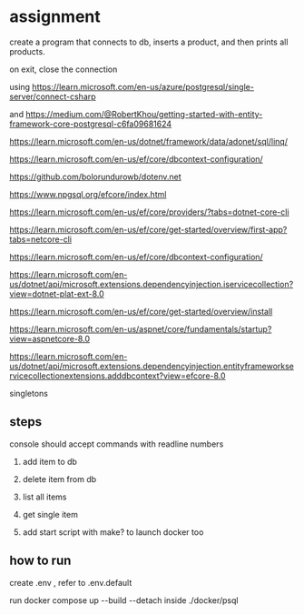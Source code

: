 # assignment

create a program that connects to db, inserts a product, and then prints all
products.

on exit, close the connection

using <https://learn.microsoft.com/en-us/azure/postgresql/single-server/connect-csharp>

and <https://medium.com/@RobertKhou/getting-started-with-entity-framework-core-postgresql-c6fa09681624>

<https://learn.microsoft.com/en-us/dotnet/framework/data/adonet/sql/linq/>

<https://learn.microsoft.com/en-us/ef/core/dbcontext-configuration/>

<https://github.com/bolorundurowb/dotenv.net>

<https://www.npgsql.org/efcore/index.html>

<https://learn.microsoft.com/en-us/ef/core/providers/?tabs=dotnet-core-cli>

<https://learn.microsoft.com/en-us/ef/core/get-started/overview/first-app?tabs=netcore-cli>

<https://learn.microsoft.com/en-us/ef/core/dbcontext-configuration/>

<https://learn.microsoft.com/en-us/dotnet/api/microsoft.extensions.dependencyinjection.iservicecollection?view=dotnet-plat-ext-8.0>

<https://learn.microsoft.com/en-us/ef/core/get-started/overview/install>

<https://learn.microsoft.com/en-us/aspnet/core/fundamentals/startup?view=aspnetcore-8.0>

<https://learn.microsoft.com/en-us/dotnet/api/microsoft.extensions.dependencyinjection.entityframeworkservicecollectionextensions.adddbcontext?view=efcore-8.0>

singletons

## steps

console should accept commands with readline numbers

1. add item to db
2. delete item from db
3. list all items
4. get single item

5. add start script with make? to launch docker too

## how to run

create .env , refer to .env.default

run docker compose up --build --detach inside ./docker/psql

